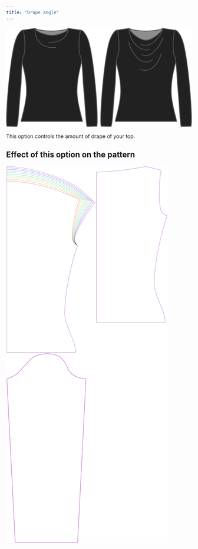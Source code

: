 ```yaml
---
title: "Drape angle"
---
```


![The drape angle option on Diana](./drapeangle.svg)

This option controls the amount of drape of your top.

## Effect of this option on the pattern

![This image shows the effect of this option by superimposing several variants that have a different value for this option](diana_drapeangle_sample.svg "Effect of this option on the pattern")
